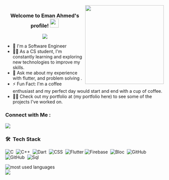 
<img width="250" align="right" src="https://c.tenor.com/_DOBjnGspYAAAAAM/code-coding.gif">

<h3 align="center">
  Welcome to Eman Ahmed's profile!
  <img src="https://media.giphy.com/media/hvRJCLFzcasrR4ia7z/giphy.gif" width="28">
</h3>

<!-- Typing SVG by DenverCoder1 - https://github.com/DenverCoder1/readme-typing-svg -->
<p align="center">
  <a href="https://github.com/DenverCoder1/readme-typing-svg"><img src="https://readme-typing-svg.herokuapp.com/?lines=Software%20Engineer%20;Always%20learning%20new%20things&font=Fira%20Code&center=true&width=440&height=45&color=f75c7e&vCenter=true&size=22"></a>
</p> 

- 🏢 I'm a Software Engineer 
- 👨‍💻 As a CS student, I'm constantly learning and exploring new technologies to improve my skills.
- 💬 Ask me about my experience with flutter, and problem solving .
- ⚡ Fun Fact: I'm a coffee enthusiast and my perfect day would start and end with a cup of coffee.
- 👨‍💻 Check out my portfolio at (my portfolio here)  to see some of the projects I've worked on.


### Connect with Me :

<a href="https://www.linkedin.com/in/eman-ahmed-b00ba221b" target="_blank"><img src="https://img.shields.io/badge/-Eman%20Ahmed-0077B5?style=for-the-badge&logo=Linkedin&logoColor=white"/></a>

### 🛠 &nbsp;Tech Stack
![C](https://img.shields.io/badge/-C-05122A?style=flat&logo=C)&nbsp;
![C++](https://img.shields.io/badge/-C++-05122A?style=flat&logo=C++&logoColor=563D7C)&nbsp;
![Dart](https://img.shields.io/badge/-Dart-05122A?style=flat&logo=Dart)&nbsp;
![CSS](https://img.shields.io/badge/-CSS-05122A?style=flat&logo=CSS3&logoColor=1572B6)&nbsp;
![Flutter](https://img.shields.io/badge/-Flutter-05122A?style=flat&logo=Flutter)
![Firebase](https://img.shields.io/badge/-Firebase-05122A?style=flat&logo=Firebase&logoColor=339933)&nbsp;
![Bloc](https://img.shields.io/badge/-Bloc-05122A?style=flat&logo=Bloc)&nbsp;
![GitHub](https://img.shields.io/badge/-Git-05122A?style=flat&logo=git)&nbsp;
![GitHub](https://img.shields.io/badge/-GitHub-05122A?style=flat&logo=github)&nbsp;
![Sql](https://img.shields.io/badge/-SQL-05122A?style=flat&logo=SQL&logoColor=007ACC)&nbsp;





<img align="left" src="https://github-readme-stats.vercel.app/api/top-langs?username=emanahmed404&show_icons=true&locale=en&layout=compact&theme=radical" alt="most used languages" />
<br>
<a href="https://komarev.com/ghpvc/?username=emanahmed404&style=for-the-badge">
    <img src="https://komarev.com/ghpvc/?username=emanahmed404&style=for-the-badge">
</a>
